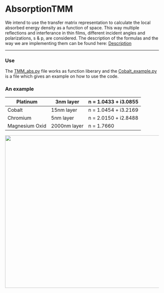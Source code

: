 # AbsorptionTMM
We intend to use the transfer matrix representation to calculate the local absorbed energy density as a function of space. 
This way multiple reflections and interferance in thin films, different incident angles and polarizations, s & p, are considered.
The description of the formulas and the way we are implementing them can be found here: [Description](https://github.com/udcm-su/AbsorptionTMM/blob/master/Transfermatrix_Description.pdf)

  --- 
### Use
The [TMM_abs.py](https://github.com/udcm-su/AbsorptionTMM/blob/master/TMM_abs.py) file works as function liberary and the [Cobalt_example.py](https://github.com/udcm-su/AbsorptionTMM/blob/master/Cobalt_example.py) is a file which gives an example on how to use the code. 
### An example

  
| Platinum       	| 3nm layer    	| n = 1.0433 + i3.0855 	|
|----------------	|--------------	|----------------------	|
| Cobalt         	| 15nm layer   	| n = 1.0454 + i3.2169 	|
| Chromium       	| 5nm layer    	| n = 2.0150 + i2.8488 	|
| Magnesium Oxid 	| 2000nm layer 	| n = 1.7660           	|


  
  <img src="https://github.com/udcm-su/AbsorptionTMM/blob/master/5Layer.png" width="620" height="500" />



